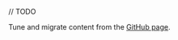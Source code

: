 [//]: # (title: Distribute desktop apps)

// TODO

Tune and migrate content from the [GitHub page](https://github.com/JetBrains/compose-multiplatform/tree/master/tutorials/Native_distributions_and_local_execution).
